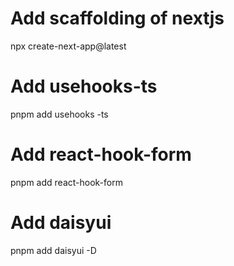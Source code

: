 # Add scaffolding of nextjs

npx create-next-app@latest

# Add usehooks-ts

pnpm add usehooks -ts

# Add react-hook-form

pnpm add react-hook-form

# Add daisyui

pnpm add daisyui -D
